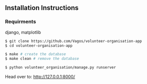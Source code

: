 ## Installation Instructions

### Requirments

django, matplotlib

```bash
$ git clone https://github.com/Vagos/volunteer-organisation-app
$ cd volunteer-organisation-app

$ make # create the database
$ make clean # remove the database

$ python volunteer_organisation/manage.py runserver
```

Head over to: http://127.0.0.1:8000/
